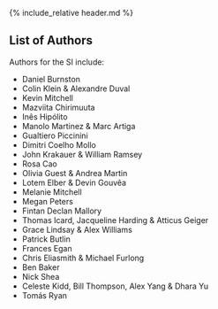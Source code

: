 {% include_relative header.md %}

## List of Authors

Authors for the SI include:

- Daniel Burnston
- Colin Klein & Alexandre Duval
- Kevin Mitchell
- Mazviita Chirimuuta
- Inês Hipólito
- Manolo Martinez & Marc Artiga
- Gualtiero Piccinini
- Dimitri Coelho Mollo
- John Krakauer & William Ramsey
- Rosa Cao
- Olivia Guest & Andrea Martin
- Lotem Elber & Devin Gouvêa
- Melanie Mitchell
- Megan Peters
- Fintan Declan Mallory
- Thomas Icard, Jacqueline Harding & Atticus Geiger
- Grace Lindsay & Alex Williams
- Patrick Butlin
- Frances Egan
- Chris Eliasmith & Michael Furlong
- Ben Baker
- Nick Shea
- Celeste Kidd, Bill Thompson, Alex Yang & Dhara Yu
- Tomás Ryan
